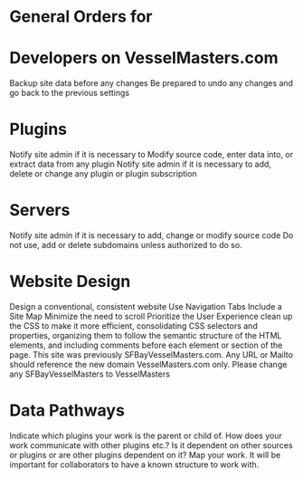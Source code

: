 #     General Orders for
# Developers on VesselMasters.com

Backup site data before any changes 
Be prepared to undo any changes and go back to the previous settings
# Plugins 
Notify site admin if it is necessary to Modify source code, enter data into, or extract data from any plugin
Notify site admin if it is necessary to add, delete or change any plugin or plugin subscription 
# Servers
Notify site admin if it is necessary to add, change or modify source code
Do not use, add or delete subdomains unless authorized to do so. 
# Website Design
Design a conventional, consistent website
Use Navigation Tabs
Include a Site Map
Minimize the need to scroll 
Prioritize the User Experience
clean up the CSS to make it more efficient, consolidating CSS selectors and properties, organizing them to follow the semantic structure of the HTML elements, and including comments before each element or section of the page.
This site was previously SFBayVesselMasters.com. Any URL or Mailto should reference the new domain VesselMasters.com only. Please change any SFBayVesselMasters to VesselMasters
# Data Pathways
Indicate which plugins your work is the parent or child of. 
How does your work communicate with other plugins etc.? Is it dependent on other sources or plugins or are other plugins dependent on it?
Map your work. 
It will be important for collaborators to have a known structure to work with. 
